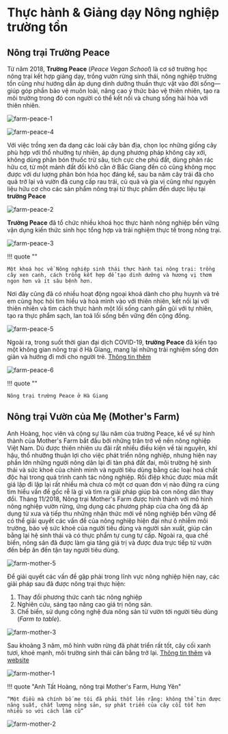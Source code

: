 
# Thực hành & Giảng dạy Nông nghiệp trường tồn

## Nông trại Trường Peace

Từ năm 2018, **Trường Peace** (*Peace Vegan School*) là cơ sở trường học nông trại kết hợp giảng dạy, trồng vườn rừng sinh thái, nông nghiệp trường tồn cũng như hướng dẫn áp dụng dinh dưỡng thuần thực vật vào đời sống&mdash;giúp góp phần bảo vệ muôn loài, nâng cao ý thức bảo vệ thiên nhiên, tạo ra môi trường trong đó con người có thể kết nối và chung sống hài hòa với thiên nhiên.

![farm-peace-1](../../assets/images/farm-peace-1.webp)

![farm-peace-4](../../assets/images/farm-peace-4.webp)

Với việc trồng xen đa dạng các loài cây bản địa, chọn lọc những giống cây phù hợp với thổ nhưỡng tự nhiên, áp dụng phương pháp không cày xới, không dùng phân bón thuốc trừ sâu, tích cực che phủ đất, dùng phân rác hữu cơ, từ một mảnh đất đồi khô cằn ở Bắc Giang đến cỏ cũng không mọc được với dư lượng phân bón hóa học đáng kể, sau ba năm cây trái đã cho quả trở lại và vườn đã cung cấp rau trái, củ quả và gia vị cũng như nguyên liệu hữu cơ cho các sản phẩm nông trại từ thực phẩm đến dược liệu tại **trường Peace**

![farm-peace-2](../../assets/images/farm-peace-2.webp)

**Trường Peace** đã tổ chức nhiều khoá học thực hành nông nghiệp bền vững vận dụng kiến thức sinh học tổng hợp và trải nghiệm thực tế trong nông trại.

![farm-peace-3](../../assets/images/farm-peace-3.webp)

!!! quote ""

    Một khoá học về Nông nghiệp sinh thái thực hành tại nông trại: trồng cây xen canh, cách trồng kết hợp để tạo dinh dưỡng và hương vị thơm ngon hơn và ít sâu bệnh hơn.

Nơi đây cũng đã có nhiều hoạt động ngoại khoá dành cho phụ huynh và trẻ em cùng học hỏi tìm hiểu và hoà mình vào với thiên nhiên, kết nối lại với thiên nhiên và tìm cách thực hành một lối sống canh gần gũi với tự nhiên, tạo ra thực phẩm sạch, lan toả lối sống bền vững đến cộng đồng.

![farm-peace-5](../../assets/images/farm-peace-5.webp)

Ngoài ra, trong suốt thời gian đại dịch COVID-19, **trường Peace** đã kiến tạo một không gian nông trại ở Hà Giang, mang lại những trải nghiệm sống đơn giản và hướng đi mới cho người trẻ. [Thông tin thêm](https://www.facebook.com/vegan.for.nature)

![farm-peace-6](../../assets/images/farm-peace-6.webp)

!!! quote ""

    Nông trại trường Peace ở Hà Giang

## Nông trại Vườn của Mẹ (Mother's Farm)

Anh Hoàng, học viên và cộng sự lâu năm của trường Peace, kể về sự hình thành của Mother's Farm bắt đầu bởi những trăn trở về nền nông nghiệp Việt Nam. Dù được thiên nhiên ưu đãi rất nhiều điều kiện về tài nguyên, khí hậu, thổ nhưỡng thuận lợi cho việc phát triển nông nghiệp, nhưng hiện nay phần lớn những người nông dân lại đi tàn phá đất đai, môi trường hệ sinh thái và sức khoẻ của chính mình và người tiêu dùng bằng các loại hoá chất độc hại trong quá trình canh tác nông nghiệp. Rồi điệp khúc được mùa mất giá lặp đi lặp lại rất nhiều mà chưa có một cơ quan đơn vị nào đứng ra cùng tìm hiểu vấn đề gốc rễ là gì và tìm ra giải pháp giúp bà con nông dân thay đổi. Tháng 11/2018, Nông trại Mother's Farm được hình thành với mô hình nông nghiệp vườn rừng, ứng dụng các phương pháp của cha ông đã áp dụng từ xưa và tiếp thu những nhận thức mới về nông nghiệp bền vững để có thể giải quyết các vấn đề của nông nghiệp hiện đại như ô nhiễm môi trường, bảo vệ sức khoẻ của người tiêu dùng và người sản xuất, giúp cân bằng lại hệ sinh thái và có thực phẩm tự cung tự cấp. Ngoài ra, qua chế biến, nông sản đã được làm gia tăng giá trị  và được đưa trực tiếp từ vườn đến bếp ăn đến tận tay người tiêu dùng. 

![farm-mother-5](../../assets/images/farm-mother-5.webp)

Để giải quyết các vấn đề gặp phải trong lĩnh vực nông nghiệp hiện nay, các giải pháp sau đã được nông trại thực hiện:

1. Thay đổi phương thức canh tác nông nghiệp
2. Nghiên cứu, sáng tạo nâng cao giá trị nông sản.
3. Chế biến, sử dụng công nghệ đưa nông sản từ vườn tới người tiêu dùng (*Farm to table*).

![farm-mother-3](../../assets/images/farm-mother-3.webp)

Sau khoảng 3 năm, mô hình vườn rừng đã phát triển rất tốt, cây cối xanh tươi, khoẻ mạnh, môi trường sinh thái cân bằng trở lại. [Thông tin thêm](https://www.facebook.com/profile.php?id=100063696904798) và [website](https://sites.google.com/view/farmtotable-vn/)

![farm-mother-1](../../assets/images/farm-mother-1.webp)

!!! quote "Anh Tất Hoàng, nông trại Mother's Farm, Hưng Yên"

    “Một điều mà chính bố mẹ tôi đã phải thốt lên rằng: không thể tin được năng suất, chất lượng nông sản, sự phát triển của cây cối tốt hơn nhiều so với cách làm cũ”

![farm-mother-2](../../assets/images/farm-mother-2.webp)

